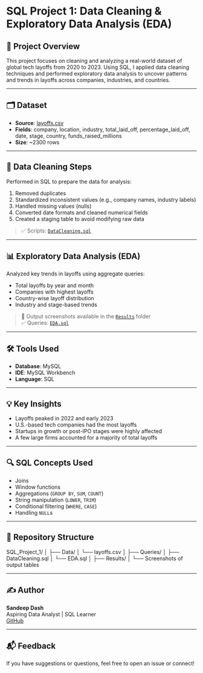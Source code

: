 # SQL Project 1: Data Cleaning & Exploratory Data Analysis (EDA)

## 📌 Project Overview

This project focuses on cleaning and analyzing a real-world dataset of global tech layoffs from 2020 to 2023. Using SQL, I applied data cleaning techniques and performed exploratory data analysis to uncover patterns and trends in layoffs across companies, industries, and countries.

---

## 🗂️ Dataset

- **Source**: [layoffs.csv](https://github.com/sandeep-chem/SQL_Project_1_DataCleaning_Exploratory_DataAnalysis/blob/main/Data/layoffs.csv)
- **Fields**: company, location, industry, total_laid_off, percentage_laid_off, date, stage, country, funds_raised_millions
- **Size**: ~2300 rows

---

## 🧹 Data Cleaning Steps

Performed in SQL to prepare the data for analysis:

1. Removed duplicates
2. Standardized inconsistent values (e.g., company names, industry labels)
3. Handled missing values (nulls)
4. Converted date formats and cleaned numerical fields
5. Created a staging table to avoid modifying raw data

> ✅ Scripts: [`DataCleaning.sql`](https://github.com/sandeep-chem/SQL_Project_1_DataCleaning_Exploratory_DataAnalysis/blob/main/Queries/DataCleaning.sql)

---

## 📊 Exploratory Data Analysis (EDA)

Analyzed key trends in layoffs using aggregate queries:

- Total layoffs by year and month
- Companies with highest layoffs
- Country-wise layoff distribution
- Industry and stage-based trends

> 📸 Output screenshots available in the [`Results`](https://github.com/sandeep-chem/SQL_Project_1_DataCleaning_Exploratory_DataAnalysis/tree/main/Results) folder  
> ✅ Queries: [`EDA.sql`](https://github.com/sandeep-chem/SQL_Project_1_DataCleaning_Exploratory_DataAnalysis/blob/main/Queries/EDA.sql)

---

## 🛠️ Tools Used

- **Database**: MySQL
- **IDE**: MySQL Workbench
- **Language**: SQL

---

## 💡 Key Insights

- Layoffs peaked in 2022 and early 2023
- U.S.-based tech companies had the most layoffs
- Startups in growth or post-IPO stages were highly affected
- A few large firms accounted for a majority of total layoffs

---

## 🔍 SQL Concepts Used

- Joins
- Window functions
- Aggregations (`GROUP BY`, `SUM`, `COUNT`)
- String manipulation (`LOWER`, `TRIM`)
- Conditional filtering (`WHERE`, `CASE`)
- Handling `NULL`s

---

## 📁 Repository Structure


SQL_Project_1/
│
├── Data/
│ └── layoffs.csv
│
├── Queries/
│ ├── DataCleaning.sql
│ └── EDA.sql
│
├── Results/
│ └── Screenshots of output tables


---

## ✍️ Author

**Sandeep Dash**  
Aspiring Data Analyst | SQL Learner  
[GitHub](https://github.com/sandeep-chem)

---

## 📬 Feedback

If you have suggestions or questions, feel free to open an issue or connect!
